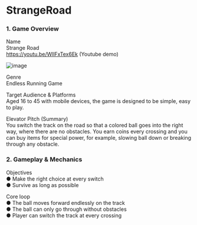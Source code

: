 # StrangeRoad
### 1. Game Overview
Name  
Strange Road   
https://youtu.be/WllFxTex6Ek  (Youtube demo) <br>

![image](https://github.com/johnnyko28/StrangeRoad/blob/master/StrangeRoad.png)

Genre   
Endless Running Game

Target Audience & Platforms  
Aged 16 to 45 with mobile devices, the game is designed to be simple, easy to play.

Elevator Pitch (Summary)  
You switch the track on the road so that a colored ball goes into the right way, where there are no obstacles. You earn coins every crossing and you can buy items for special power, for example, slowing ball down or breaking through any obstacle.


### 2. Gameplay & Mechanics
Objectives  
●	Make the right choice at every switch  
●	Survive as long as possible


Core loop  
●	The ball moves forward endlessly on the track  
●	The ball can only go through without obstacles  
●	Player can switch the track at every crossing
